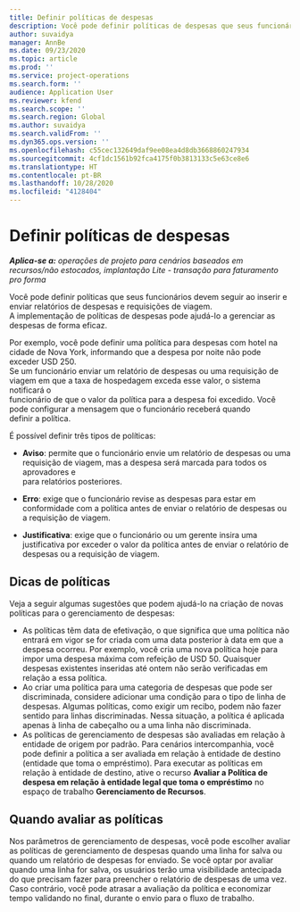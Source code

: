 ```yaml
---
title: Definir políticas de despesas
description: Você pode definir políticas de despesas que seus funcionários devem seguir ao inserir e enviar relatórios de despesas e requisições de viagem.
author: suvaidya
manager: AnnBe
ms.date: 09/23/2020
ms.topic: article
ms.prod: ''
ms.service: project-operations
ms.search.form: ''
audience: Application User
ms.reviewer: kfend
ms.search.scope: ''
ms.search.region: Global
ms.author: suvaidya
ms.search.validFrom: ''
ms.dyn365.ops.version: ''
ms.openlocfilehash: c55cec132649daf9ee08ea4d8db3668860247934
ms.sourcegitcommit: 4cf1dc1561b92fca4175f0b3813133c5e63ce8e6
ms.translationtype: HT
ms.contentlocale: pt-BR
ms.lasthandoff: 10/28/2020
ms.locfileid: "4128404"
---
```

# <a name="define-expense-policies"></a>Definir políticas de despesas

_**Aplica-se a:** operações de projeto para cenários baseados em recursos/não estocados, implantação Lite - transação para faturamento pro forma_

Você pode definir políticas que seus funcionários devem seguir ao inserir e enviar relatórios de despesas e requisições de viagem.         
A implementação de políticas de despesas pode ajudá-lo a gerenciar as despesas de forma eficaz.         

Por exemplo, você pode definir uma política para despesas com hotel na cidade de Nova York, informando que a despesa por noite não pode exceder USD 250.       
Se um funcionário enviar um relatório de despesas ou uma requisição de viagem em que a taxa de hospedagem exceda esse valor, o sistema notificará o         
funcionário de que o valor da política para a despesa foi excedido. Você pode configurar a mensagem que o funcionário receberá quando        
definir a política.      
        
É possível definir três tipos de políticas:         
        
- **Aviso**: permite que o funcionário envie um relatório de despesas ou uma requisição de viagem, mas a despesa será marcada para todos os aprovadores e         
  para relatórios posteriores.        

- **Erro**: exige que o funcionário revise as despesas para estar em conformidade com a política antes de enviar o relatório de despesas ou a requisição de viagem.        
 
 - **Justificativa**: exige que o funcionário ou um gerente insira uma justificativa por exceder o valor da política antes de enviar o relatório de despesas ou a requisição de viagem.        

## <a name="policy-tips"></a>Dicas de políticas
Veja a seguir algumas sugestões que podem ajudá-lo na criação de novas políticas para o gerenciamento de despesas: 

- As políticas têm data de efetivação, o que significa que uma política não entrará em vigor se for criada com uma data posterior à data em que a despesa ocorreu. Por exemplo, você cria uma nova política hoje para impor uma despesa máxima com refeição de USD 50. Quaisquer despesas existentes inseridas até ontem não serão verificadas em relação a essa política.
- Ao criar uma política para uma categoria de despesas que pode ser discriminada, considere adicionar uma condição para o tipo de linha de despesas. Algumas políticas, como exigir um recibo, podem não fazer sentido para linhas discriminadas. Nessa situação, a política é aplicada apenas à linha de cabeçalho ou a uma linha não discriminada. 
- As políticas de gerenciamento de despesas são avaliadas em relação à entidade de origem por padrão. Para cenários intercompanhia, você pode definir a política a ser avaliada em relação à entidade de destino (entidade que toma o empréstimo). Para executar as políticas em relação à entidade de destino, ative o recurso **Avaliar a Política de despesa em relação à entidade legal que toma o empréstimo** no espaço de trabalho **Gerenciamento de Recursos**.

## <a name="when-to-evaluate-policies"></a>Quando avaliar as políticas

Nos parâmetros de gerenciamento de despesas, você pode escolher avaliar as políticas de gerenciamento de despesas quando uma linha for salva ou quando um relatório de despesas for enviado. Se você optar por avaliar quando uma linha for salva, os usuários terão uma visibilidade antecipada do que precisam fazer para preencher o relatório de despesas de uma vez. Caso contrário, você pode atrasar a avaliação da política e economizar tempo validando no final, durante o envio para o fluxo de trabalho.
